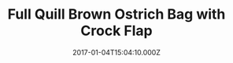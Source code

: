 ---
title: Full Quill Brown Ostrich Bag with Crock Flap
date: 2017-01-04T15:04:10.000Z
price: 0
sales_price: 
categories: ["Accessories"]
image: ["/img/uploads/2017/02/DSC09466.jpg"]
---